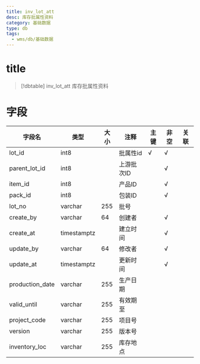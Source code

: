 ```yaml
---
title: inv_lot_att
desc: 库存批属性资料
category: 基础数据
type: db
tags:
  - wms/db/基础数据
---
```


# title
>[!dbtable] inv_lot_att
> 库存批属性资料

# 字段
| 字段名 | 类型 | 大小 | 注释 | 主键 | 非空 | 关联 |
| --- | --- | --- | --- | --- | --- | --- |
| lot_id | int8 |  | 批属性id | √ | √ |  |
| parent_lot_id | int8 |  | 上游批次ID |  | √ |  |
| item_id | int8 |  | 产品ID |  | √ |  |
| pack_id | int8 |  | 包装ID |  | √ |  |
| lot_no | varchar | 255 | 批号 |  |  |  |
| create_by | varchar | 64 | 创建者 |  | √ |  |
| create_at | timestamptz |  | 建立时间 |  | √ |  |
| update_by | varchar | 64 | 修改者 |  | √ |  |
| update_at | timestamptz |  | 更新时间 |  | √ |  |
| production_date | varchar | 255 | 生产日期 |  |  |  |
| valid_until | varchar | 255 | 有效期至 |  |  |  |
| project_code | varchar | 255 | 项目号 |  |  |  |
| version | varchar | 255 | 版本号 |  |  |  |
| inventory_loc | varchar | 255 | 库存地点 |  |  |  |

